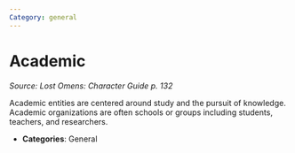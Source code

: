 ```yaml
---
Category: general
---
```

# Academic  
*Source: Lost Omens: Character Guide p. 132*  

Academic entities are centered around study and the pursuit of knowledge. Academic organizations are often schools or groups including students, teachers, and researchers.

- **Categories**: General